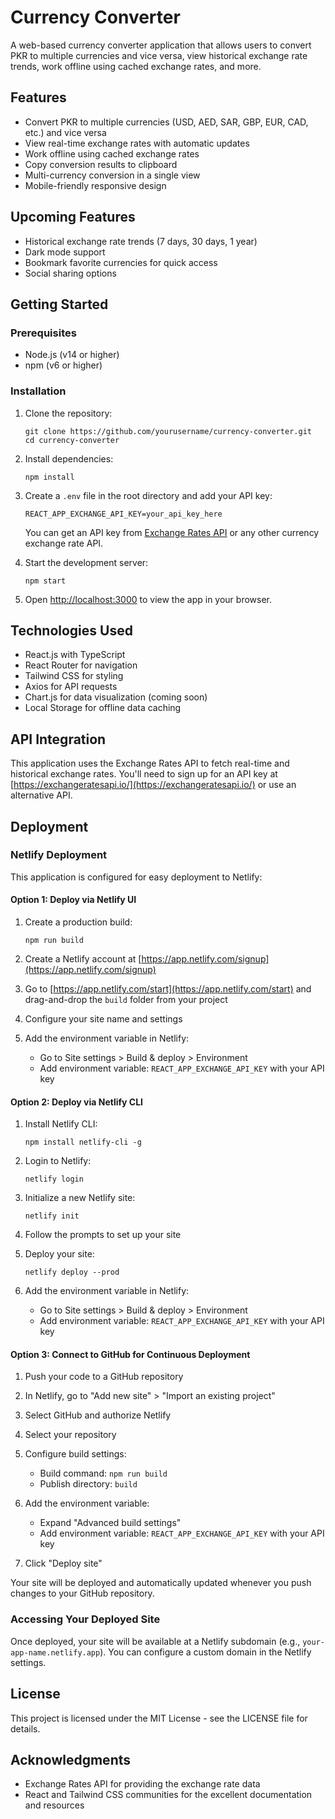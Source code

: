 # Currency Converter

A web-based currency converter application that allows users to convert PKR to multiple currencies and vice versa, view historical exchange rate trends, work offline using cached exchange rates, and more.

## Features

- Convert PKR to multiple currencies (USD, AED, SAR, GBP, EUR, CAD, etc.) and vice versa
- View real-time exchange rates with automatic updates
- Work offline using cached exchange rates
- Copy conversion results to clipboard
- Multi-currency conversion in a single view
- Mobile-friendly responsive design

## Upcoming Features

- Historical exchange rate trends (7 days, 30 days, 1 year)
- Dark mode support
- Bookmark favorite currencies for quick access
- Social sharing options

## Getting Started

### Prerequisites

- Node.js (v14 or higher)
- npm (v6 or higher)

### Installation

1. Clone the repository:
   ```
   git clone https://github.com/yourusername/currency-converter.git
   cd currency-converter
   ```

2. Install dependencies:
   ```
   npm install
   ```

3. Create a `.env` file in the root directory and add your API key:
   ```
   REACT_APP_EXCHANGE_API_KEY=your_api_key_here
   ```
   
   You can get an API key from [Exchange Rates API](https://exchangeratesapi.io/) or any other currency exchange rate API.

4. Start the development server:
   ```
   npm start
   ```

5. Open [http://localhost:3000](http://localhost:3000) to view the app in your browser.

## Technologies Used

- React.js with TypeScript
- React Router for navigation
- Tailwind CSS for styling
- Axios for API requests
- Chart.js for data visualization (coming soon)
- Local Storage for offline data caching

## API Integration

This application uses the Exchange Rates API to fetch real-time and historical exchange rates. You'll need to sign up for an API key at [https://exchangeratesapi.io/](https://exchangeratesapi.io/) or use an alternative API.

## Deployment

### Netlify Deployment

This application is configured for easy deployment to Netlify:

#### Option 1: Deploy via Netlify UI

1. Create a production build:
   ```
   npm run build
   ```

2. Create a Netlify account at [https://app.netlify.com/signup](https://app.netlify.com/signup)

3. Go to [https://app.netlify.com/start](https://app.netlify.com/start) and drag-and-drop the `build` folder from your project

4. Configure your site name and settings

5. Add the environment variable in Netlify:
   - Go to Site settings > Build & deploy > Environment
   - Add environment variable: `REACT_APP_EXCHANGE_API_KEY` with your API key

#### Option 2: Deploy via Netlify CLI

1. Install Netlify CLI:
   ```
   npm install netlify-cli -g
   ```

2. Login to Netlify:
   ```
   netlify login
   ```

3. Initialize a new Netlify site:
   ```
   netlify init
   ```

4. Follow the prompts to set up your site

5. Deploy your site:
   ```
   netlify deploy --prod
   ```

6. Add the environment variable in Netlify:
   - Go to Site settings > Build & deploy > Environment
   - Add environment variable: `REACT_APP_EXCHANGE_API_KEY` with your API key

#### Option 3: Connect to GitHub for Continuous Deployment

1. Push your code to a GitHub repository

2. In Netlify, go to "Add new site" > "Import an existing project"

3. Select GitHub and authorize Netlify

4. Select your repository

5. Configure build settings:
   - Build command: `npm run build`
   - Publish directory: `build`

6. Add the environment variable:
   - Expand "Advanced build settings"
   - Add environment variable: `REACT_APP_EXCHANGE_API_KEY` with your API key

7. Click "Deploy site"

Your site will be deployed and automatically updated whenever you push changes to your GitHub repository.

### Accessing Your Deployed Site

Once deployed, your site will be available at a Netlify subdomain (e.g., `your-app-name.netlify.app`). You can configure a custom domain in the Netlify settings.

## License

This project is licensed under the MIT License - see the LICENSE file for details.

## Acknowledgments

- Exchange Rates API for providing the exchange rate data
- React and Tailwind CSS communities for the excellent documentation and resources
